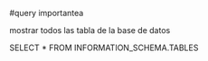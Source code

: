 #query importantea


mostrar todos las tabla de la base de datos

SELECT * FROM INFORMATION_SCHEMA.TABLES
